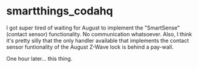 # smartthings_codahq

I got super tired of waiting for August to implement the "SmartSense" (contact sensor) functionality.  No communication whatsoever.  Also, I think it's pretty silly that the only handler available that implements the contact sensor funtionality of the August Z-Wave lock is behind a pay-wall.

One hour later...  this thing.

